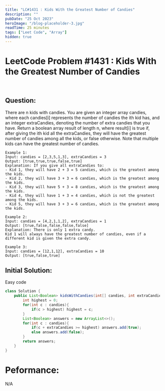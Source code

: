 ```yaml
---
title: "LC#1431 : Kids With the Greatest Number of Candies"
description: ""
pubDate: "25 Oct 2023"
heroImage: "/blog-placeholder-3.jpg"
readTime: 25 minutes
tags: ["Leet Code", "Array"]
hidden: true
---
```


# <b> LeetCode Problem #1431 : Kids With the Greatest Number of Candies</b>

<br>

## Question: <br/>

<p class="pl-6">
    There are n kids with candies. You are given an integer array candies, where each candies[i] represents the number of candies the ith kid has, and an integer extraCandies, denoting the number of extra candies that you have.
    Return a boolean array result of length n, where result[i] is true if, after giving the ith kid all the extraCandies, they will have the greatest number of candies among all the kids, or false otherwise.
    Note that multiple kids can have the greatest number of candies.
</p>
<p>

    Example 1:
    Input: candies = [2,3,5,1,3], extraCandies = 3
    Output: [true,true,true,false,true]
    Explanation: If you give all extraCandies to:
    - Kid 1, they will have 2 + 3 = 5 candies, which is the greatest among the kids.
    - Kid 2, they will have 3 + 3 = 6 candies, which is the greatest among the kids.
    - Kid 3, they will have 5 + 3 = 8 candies, which is the greatest among the kids.
    - Kid 4, they will have 1 + 3 = 4 candies, which is not the greatest among the kids.
    - Kid 5, they will have 3 + 3 = 6 candies, which is the greatest among the kids.

    Example 2:
    Input: candies = [4,2,1,1,2], extraCandies = 1
    Output: [true,false,false,false,false]
    Explanation: There is only 1 extra candy.
    Kid 1 will always have the greatest number of candies, even if a different kid is given the extra candy.

    Example 3:
    Input: candies = [12,1,12], extraCandies = 10
    Output: [true,false,true]

</p>

## Initial Solution:

<p class="pl-6">
    Easy code
</p>

```java
class Solution {
    public List<Boolean> kidsWithCandies(int[] candies, int extraCandies) {
        int highest = 0;
        for(int c : candies){
            if(c > highest) highest = c;
        }
        List<Boolean> answers = new ArrayList<>();
        for(int c : candies){
            if(c + extraCandies >= highest) answers.add(true);
            else answers.add(false);
        }
        return answers;
    }
}
```

# Peformance:

N/A
